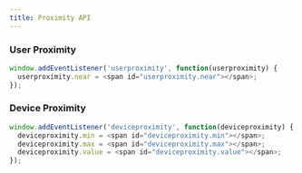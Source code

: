 ```yaml
---
title: Proximity API
---
```


### User Proximity

```javascript
window.addEventListener('userproximity', function(userproximity) {
  userproximity.near = <span id="userproximity.near"></span>;
});

```

### Device Proximity

```javascript
window.addEventListener('deviceproximity', function(deviceproximity) {
  deviceproximity.min = <span id="deviceproximity.min"></span>;
  deviceproximity.max = <span id="deviceproximity.max"></span>;
  deviceproximity.value = <span id="deviceproximity.value"></span>;
});

```

<script>
window.addEventListener('userproximity', function(event) {
  document.getElementById("userproximity.near").innerHTML = userproximity.near;
});

window.ondeviceproximity = function(deviceproximity) {
  document.getElementById("deviceproximity.min").innerHTML = deviceproximity.min;
  document.getElementById("deviceproximity.max").innerHTML = deviceproximity.max;
  document.getElementById("deviceproximity.value").innerHTML = deviceproximity.value;
}
</script>
